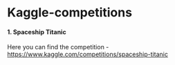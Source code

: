 # Kaggle-competitions


#### 1. Spaceship Titanic
Here you can find the competition - https://www.kaggle.com/competitions/spaceship-titanic
